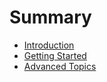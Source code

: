 # Summary

* [Introduction](README.md)
* [Getting Started](getting-started.md)
* [Advanced Topics](advanced-topics.md)

